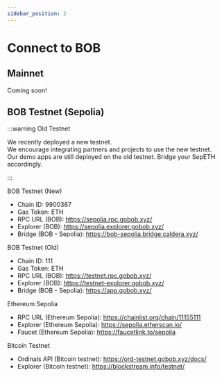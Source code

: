 ```yaml
---
sidebar_position: 2
---
```


# Connect to BOB

## Mainnet

Coming soon!

## BOB Testnet (Sepolia)

:::warning Old Testnet

We recently deployed a new testnet.  
We encourage integrating partners and projects to use the new testnet.  
Our demo apps are still deployed on the old testnet. Bridge your SepETH accordingly.

:::

BOB Testnet (New)

- Chain ID: 9900367
- Gas Token: ETH
- RPC URL (BOB): https://sepolia.rpc.gobob.xyz/
- Explorer (BOB): https://sepolia.explorer.gobob.xyz/
- Bridge (BOB - Sepolia): https://bob-sepolia.bridge.caldera.xyz/

BOB Testnet (Old)

- Chain ID: 111
- Gas Token: ETH
- RPC URL (BOB): https://testnet.rpc.gobob.xyz/
- Explorer (BOB): https://testnet-explorer.gobob.xyz/
- Bridge (BOB - Sepolia): https://app.gobob.xyz/

Ethereum Sepolia

- RPC URL (Ethereum Sepolia): https://chainlist.org/chain/11155111
- Explorer (Ethereum Sepolia): https://sepolia.etherscan.io/
- Faucet (Ethereum Sepolia): https://faucetlink.to/sepolia

Bitcoin Testnet

- Ordinals API (Bitcoin testnet): https://ord-testnet.gobob.xyz/docs/
- Explorer (Bitcoin testnet): https://blockstream.info/testnet/
